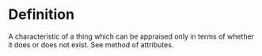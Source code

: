# Definition

A characteristic of a thing which can be appraised only in terms of
whether it does or does not exist. See method of attributes.
